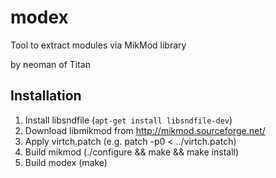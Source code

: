modex
=====

Tool to extract modules via MikMod library

by neoman of Titan

Installation
------------

1. Install libsndfile (`apt-get install libsndfile-dev`)
2. Download libmikmod from http://mikmod.sourceforge.net/
3. Apply virtch.patch (e.g. patch -p0 < ../virtch.patch)
4. Build mikmod (./configure && make && make install)
5. Build modex (make)
